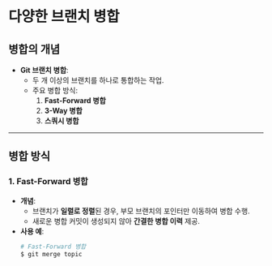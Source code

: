 # 다양한 브랜치 병합

## 병합의 개념
- **Git 브랜치 병합**: 
  - 두 개 이상의 브랜치를 하나로 통합하는 작업.
  - 주요 병합 방식:
    1. **Fast-Forward 병합**
    2. **3-Way 병합**
    3. **스쿼시 병합**

---

## 병합 방식

### 1. **Fast-Forward 병합**
- **개념**:
  - 브랜치가 **일렬로 정렬**된 경우, 부모 브랜치의 포인터만 이동하여 병합 수행.
  - 새로운 병합 커밋이 생성되지 않아 **간결한 병합 이력** 제공.
- **사용 예**:
  ```bash
  # Fast-Forward 병합
  $ git merge topic
